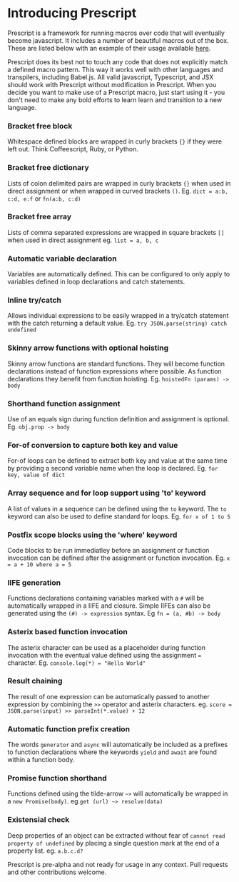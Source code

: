# Introducing Prescript
Prescript is a framework for running macros over code that will eventually become javascript. It includes a number of beautiful macros out of the box. These are listed below with an example of their usage available [here](example.js). 

Prescript does its best not to touch any code that does not explicitly match a defined macro pattern. This way it works well with other languages and transpilers, including Babel.js. All valid javascript, Typescript, and JSX should work with Prescript without modification in Prescript. When you decide you want to make use of a Prescript macro, just start using it - you don't need to make any bold efforts to learn learn and transition to a new language.

### Bracket free block
Whitespace defined blocks are wrapped in curly brackets `{}` if they were left out. Think Coffeescript, Ruby, or Python.

### Bracket free dictionary
Lists of colon delimited pairs are wrapped in curly brackets `{}` when used in direct assignment or when wrapped in curved brackets `()`. Eg. `dict = a:b, c:d, e:f` or `fn(a:b, c:d)`

### Bracket free array
Lists of comma separated expressions are wrapped in square brackets `[]` when used in direct assignment eg. `list = a, b, c`

### Automatic variable declaration
Variables are automatically defined. This can be configured to only apply to variables defined in loop declarations and catch statements.

### Inline try/catch
Allows individual expressions to be easily wrapped in a try/catch statement with the catch returning a default value. Eg. `try JSON.parse(string) catch undefined`

### Skinny arrow functions with optional hoisting
Skinny arrow functions are standard functions. They will become function declarations instead of function expressions where possible. As function declarations they benefit from function hoisting. Eg. `hoistedFn (params) -> body`

### Shorthand function assignment
Use of an equals sign during function definition and assignment is optional. Eg. `obj.prop -> body`

### For-of conversion to capture both key and value
For-of loops can be defined to extract both key and value at the same time by providing a second variable name when the loop is declared. Eg. `for key, value of dict`

### Array sequence and for loop support using 'to' keyword
A list of values in a sequence can be defined using the `to` keyword. The `to` keyword can also be used to define standard for loops. Eg.  `for x of 1 to 5`

### Postfix scope blocks using the 'where' keyword
Code blocks to be run immediatley before an assignment or function invocation can be defined after the assignment or function invocation. Eg.  `x = a + 10 where a = 5`

### IIFE generation
Functions declarations containing variables marked with a `#` will be automatically wrapped in a IIFE and closure. Simple IIFEs can also be generated using the `(#) -> expression` syntax. Eg  `fn = (a, #b) -> body`

### Asterix based function invocation
The asterix character can be used as a placeholder during function invocation with the eventual value defined using the assignment `=` character. Eg.  `console.log(*) = "Hello World"`

### Result chaining
The result of one expression can be automatically passed to another expression by combining the `>>` operator and asterix characters. eg. `score = JSON.parse(input) >> parseInt(*.value) + 12`

### Automatic function prefix creation
The words `generator` and `async` will automatically be included as a prefixes to function declarations where the keywords `yield` and `await` are found within a function body.

### Promise function shorthand
Functions defined using the tilde-arrow `~>` will automatically be wrapped in a `new Promise(body)`. eg.`get (url) ~> resolve(data)`

### Existensial check
Deep properties of an object can be extracted without fear of `cannot read property of undefined` by placing a single question mark at the end of a property list. eg. `a.b.c.d?`

Prescript is pre-alpha and not ready for usage in any context. Pull requests and other contributions welcome.
